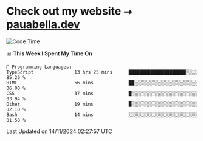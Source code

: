 # Check out my website ⭢ [pauabella.dev](https://pauabella.dev)

<!--START_SECTION:waka-->
![Code Time](http://img.shields.io/badge/Code%20Time-3%2C880%20hrs%209%20mins-blue)

📊 **This Week I Spent My Time On** 

```text
💬 Programming Languages: 
TypeScript               13 hrs 25 mins      █████████████████████░░░░   85.26 % 
HTML                     56 mins             ██░░░░░░░░░░░░░░░░░░░░░░░   06.00 % 
CSS                      37 mins             █░░░░░░░░░░░░░░░░░░░░░░░░   03.94 % 
Other                    19 mins             █░░░░░░░░░░░░░░░░░░░░░░░░   02.10 % 
Bash                     14 mins             ░░░░░░░░░░░░░░░░░░░░░░░░░   01.58 % 
```


 Last Updated on 14/11/2024 02:27:57 UTC
<!--END_SECTION:waka-->
